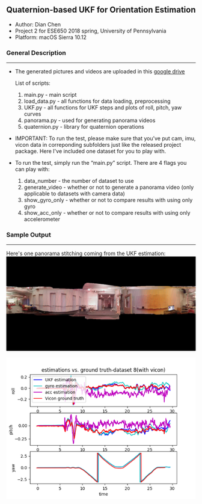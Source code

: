 ## Quaternion-based UKF for Orientation Estimation

- Author: Dian Chen
- Project 2 for ESE650 2018 spring, University of Pennsylvania
- Platform: macOS Sierra 10.12

### General Description
-----
- The generated pictures and videos are uploaded in this [google drive](https://drive.google.com/drive/folders/1ZaK1VYg9BuCkj78rUt05ci320jCe0mOj?usp=sharing)

	List of scripts:
	1. main.py          - main script
	2. load_data.py     - all functions for data loading, preprocessing
	3. UKF.py           - all functions for UKF steps and plots of roll, pitch, yaw curves
	4. panorama.py      - used for generating panorama videos
	5. quaternion.py    - library for quaternion operations

- IMPORTANT: To run the test, please make sure that you’ve put cam, imu, vicon data in correponding subfolders just like the released project package. Here I've included one dataset for you to play with.

- To run the test, simply run the “main.py” script.  There are 4 flags you can play with:
	1. data_number      - the number of dataset to use
	2. generate_video   - whether or not to generate a panorama video (only applicable to datasets with camera data)
	3. show\_gyro_only   - whether or not to compare results with using only gyro
	4. show\_acc_only    - whether or not to compare results with using only accelerometer

### Sample Output
-----
Here's one panorama stitching coming from the UKF estimation:
![Panorama stitching](https://github.com/DianCh/Quaternion_based_UKF/blob/master/results/panorama_8.png)

![Curve](https://github.com/DianCh/Quaternion_based_UKF/blob/master/results/Euler_results_8.png)
